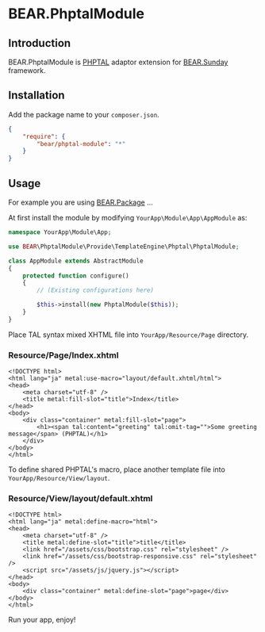 BEAR.PhptalModule
=============================

Introduction
------------
BEAR.PhptalModule is [PHPTAL](https://github.com/pornel/PHPTAL) adaptor extension for [BEAR.Sunday](https://github.com/koriym/BEAR.Sunday) framework.

Installation
------------
Add the package name to your `composer.json`.

```json
{
    "require": {
        "bear/phptal-module": "*"
    }
}
```

Usage
------------

For example you are using [BEAR.Package](https://github.com/koriym/BEAR.Package) ...

At first install the module by modifying `YourApp\Module\App\AppModule` as:

```php
namespace YourApp\Module\App;

use BEAR\PhptalModule\Provide\TemplateEngine\Phptal\PhptalModule;

class AppModule extends AbstractModule
{
    protected function configure()
    {
        // (Existing configurations here)

        $this->install(new PhptalModule($this));
    }
}
```

Place TAL syntax mixed XHTML file into `YourApp/Resource/Page` directory.

### Resource/Page/Index.xhtml

```xhtml
<!DOCTYPE html>
<html lang="ja" metal:use-macro="layout/default.xhtml/html">
<head>
    <meta charset="utf-8" />
    <title metal:fill-slot="title">Index</title>
</head>
<body>
    <div class="container" metal:fill-slot="page">
        <h1><span tal:content="greeting" tal:omit-tag="">Some greeting message</span> (PHPTAL)</h1>
    </div>
</body>
</html>
```

To define shared PHPTAL's macro, place another template file into `YourApp/Resource/View/layout`.

### Resource/View/layout/default.xhtml

```xhtml
<!DOCTYPE html>
<html lang="ja" metal:define-macro="html">
<head>
    <meta charset="utf-8" />
    <title metal:define-slot="title">title</title>
    <link href="/assets/css/bootstrap.css" rel="stylesheet" />
    <link href="/assets/css/bootstrap-responsive.css" rel="stylesheet" />
    <script src="/assets/js/jquery.js"></script>
</head>
<body>
    <div class="container" metal:define-slot="page">page</div>
</body>
</html>
```

Run your app, enjoy!
